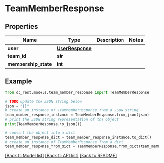 # TeamMemberResponse


## Properties

Name | Type | Description | Notes
------------ | ------------- | ------------- | -------------
**user** | [**UserResponse**](UserResponse.md) |  | 
**team_id** | **str** |  | 
**membership_state** | **int** |  | 

## Example

```python
from dc_rest.models.team_member_response import TeamMemberResponse

# TODO update the JSON string below
json = "{}"
# create an instance of TeamMemberResponse from a JSON string
team_member_response_instance = TeamMemberResponse.from_json(json)
# print the JSON string representation of the object
print(TeamMemberResponse.to_json())

# convert the object into a dict
team_member_response_dict = team_member_response_instance.to_dict()
# create an instance of TeamMemberResponse from a dict
team_member_response_from_dict = TeamMemberResponse.from_dict(team_member_response_dict)
```
[[Back to Model list]](../README.md#documentation-for-models) [[Back to API list]](../README.md#documentation-for-api-endpoints) [[Back to README]](../README.md)


